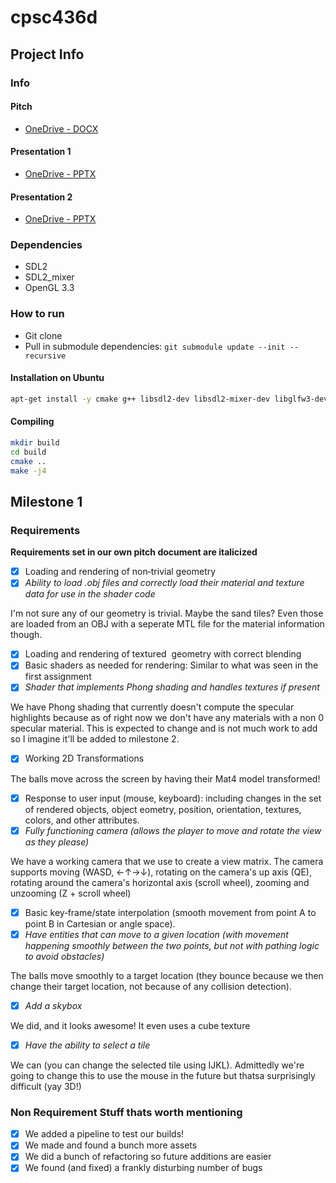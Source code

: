 # cpsc436d

## Project Info

### Info

#### Pitch
- [OneDrive - DOCX](https://onedrive.live.com/view.aspx?resid=C3F0298314E4ECCD!284946&ithint=file%2cdocx&app=Word&authkey=!AJgdQbFssTUXqhU)

#### Presentation 1
- [OneDrive - PPTX](https://onedrive.live.com/view.aspx?resid=C3F0298314E4ECCD!295036&ithint=file%2cpptx&app=PowerPoint&authkey=!AHZauhwFBn72fPo)

#### Presentation 2
- [OneDrive - PPTX](https://onedrive.live.com/view.aspx?resid=C3F0298314E4ECCD!303764&ithint=file%2cpptx&app=PowerPoint&authkey=!APpASRWldZN18Xs)

### Dependencies
- SDL2
- SDL2_mixer
- OpenGL 3.3

### How to run
- Git clone
- Pull in submodule dependencies: `git submodule update --init --recursive`

#### Installation on Ubuntu
```bash
apt-get install -y cmake g++ libsdl2-dev libsdl2-mixer-dev libglfw3-dev
```

#### Compiling
```bash
mkdir build
cd build 
cmake ..
make -j4
```


## Milestone 1

### Requirements

**Requirements set in our own pitch document are italicized**

 - [x] Loading and rendering of non‐trivial geometry 
 - [x] *Ability to load .obj files and correctly load their material and texture data for use in the shader code*
 
I'm not sure any of our geometry is trivial. Maybe the sand tiles? Even those are loaded from an OBJ with a seperate MTL file for the material information though.

 - [x] Loading and rendering of textured  geometry with correct blending 
 - [x] Basic shaders as needed for rendering: Similar to what was
seen in the first assignment 
 - [x] *Shader that implements Phong shading and handles textures if present*
 
We have Phong shading that currently doesn't compute the specular highlights because as of right now we don't have any materials with a non 0 specular material. This is expected to change and is not much work to add so I imagine it'll be added to milestone 2.

 - [x] Working 2D Transformations 

The balls move across the screen by having their Mat4 model transformed! 

 - [x] Response to user input (mouse, keyboard): including changes in the set of rendered objects, object eometry, position, orientation, textures, colors, and other attributes.  
 - [x] *Fully functioning camera (allows the player to move and rotate the view as they please)*

We have a working camera that we use to create a view matrix. The camera supports moving (WASD, ←↑→↓), rotating on the camera's up axis (QE), rotating around the camera's horizontal axis (scroll wheel), zooming and unzooming (Z + scroll wheel)

 - [x] Basic key‐frame/state interpolation (smooth movement from point A to point B in Cartesian or angle space).  
 - [x] *Have entities that can move to a given location (with movement happening smoothly between the two points, but not with pathing logic to avoid obstacles)*
 
The balls move smoothly to a target location (they bounce because we then change their target location, not because of any collision detection).

 - [x] *Add a skybox*
 
 We did, and it looks awesome! It even uses a cube texture

- [x] *Have the ability to select a tile*

We can (you can change the selected tile using IJKL). Admittedly we're going to change this to use the mouse in the future but thatsa surprisingly difficult (yay 3D!)

### Non Requirement Stuff thats worth mentioning

 - [x] We added a pipeline to test our builds!
 - [x] We made and found a bunch more assets
 - [x] We did a bunch of refactoring so future additions are easier
 - [x] We found (and fixed) a frankly disturbing number of bugs
